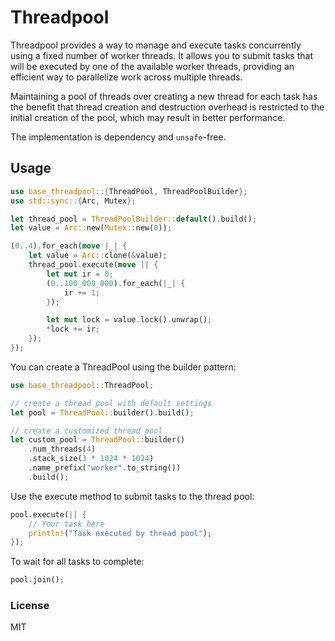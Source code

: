# Threadpool
Threadpool provides a way to manage and execute tasks concurrently using a fixed number of worker threads. It allows you to submit tasks that will be executed by one of the available worker threads, providing an efficient way to parallelize work across multiple threads.

Maintaining a pool of threads over creating a new thread for each task has the benefit that thread creation and destruction overhead is restricted to the initial creation of the pool, which may result in better performance.

The implementation is dependency and `unsafe`-free.

## Usage
```rust
use base_threadpool::{ThreadPool, ThreadPoolBuilder};
use std::sync::{Arc, Mutex};

let thread_pool = ThreadPoolBuilder::default().build();
let value = Arc::new(Mutex::new(0));

(0..4).for_each(move |_| {
    let value = Arc::clone(&value);
    thread_pool.execute(move || {
        let mut ir = 0;
        (0..100_000_000).for_each(|_| {
            ir += 1;
        });

        let mut lock = value.lock().unwrap();
        *lock += ir;
    });
});
```

You can create a ThreadPool using the builder pattern:

```rust
use base_threadpool::ThreadPool;

// create a thread pool with default settings
let pool = ThreadPool::builder().build();

// create a customized thread pool
let custom_pool = ThreadPool::builder()
    .num_threads(4)
    .stack_size(3 * 1024 * 1024)
    .name_prefix("worker".to_string())
    .build();
```

Use the execute method to submit tasks to the thread pool:
```rust
pool.execute(|| {
    // Your task here
    println!("Task executed by thread pool");
});
```

To wait for all tasks to complete:
```rust
pool.join();
```

### License
MIT